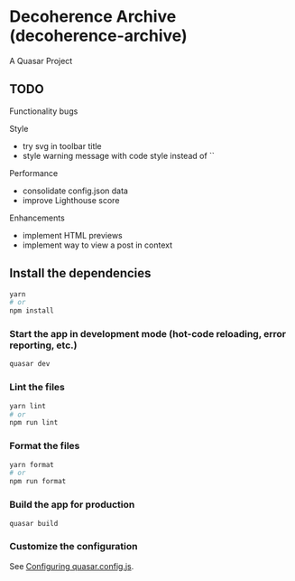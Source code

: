 # Decoherence Archive (decoherence-archive)

A Quasar Project

## TODO

Functionality bugs

Style

- try svg in toolbar title
- style warning message with code style instead of ``

Performance

- consolidate config.json data
- improve Lighthouse score

Enhancements

- implement HTML previews
- implement way to view a post in context

## Install the dependencies

```bash
yarn
# or
npm install
```

### Start the app in development mode (hot-code reloading, error reporting, etc.)

```bash
quasar dev
```

### Lint the files

```bash
yarn lint
# or
npm run lint
```

### Format the files

```bash
yarn format
# or
npm run format
```

### Build the app for production

```bash
quasar build
```

### Customize the configuration

See [Configuring quasar.config.js](https://v2.quasar.dev/quasar-cli-vite/quasar-config-js).
